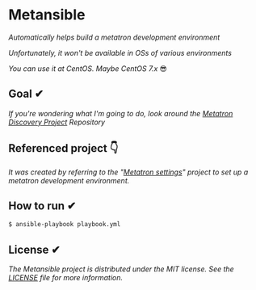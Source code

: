 # Metansible
*Automatically helps build a *metatron* development environment*

*Unfortunately, it won't be available in OSs of various environments*

*You can use it at CentOS. Maybe CentOS 7.x* 😎

## Goal ✔︎

*If you're wondering what I'm going to do, look around the [Metatron Discovery Project](https://github.com/metatron-app/metatron-discovery) Repository*

## Referenced project 👇

*It was created by referring to the "[Metatron settings](https://github.com/ninezero90hy/metatron-settings)" project to set up a metatron development environment.*

## How to run ✔︎

```bash
$ ansible-playbook playbook.yml
```

## License ✔︎
*The Metansible project is distributed under the MIT license. See the [LICENSE](LICENSE) file for more information.*

